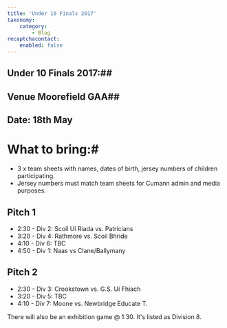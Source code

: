 ```yaml
---
title: 'Under 10 Finals 2017'
taxonomy:
    category:
        - Blog
recaptchacontact:
    enabled: false
---
```


## Under 10 Finals 2017:##
## Venue Moorefield GAA##
## Date: 18th May 

# What to bring:#
* 3 x team sheets with names, dates of birth, jersey numbers of children participating.
* Jersey numbers must match team sheets for Cumann admin and media purposes.

## Pitch 1
* 2:30 - Div 2: Scoil Uí Riada vs. Patricians 
* 3:20 - Div 4: Rathmore vs. Scoil Bhride
* 4:10 - Div 6: TBC
* 4:50 - Div 1: Naas vs Clane/Ballymany

## Pitch 2
* 2:30 - Div 3: Crookstown vs. G.S. Uí Fhiach
* 3:20 - Div 5: TBC
* 4:10 - Div 7: Moone vs. Newbridge Educate T.

There will also be an exhibition game @ 1:30. It's listed as Division 8.
